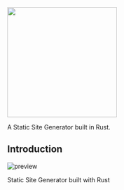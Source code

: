 <img src="https://github.com/radleylewis/rssg/assets/40852773/5bef91b6-10f3-425e-b3d7-52414faca447" width="250px" align="center">


A Static Site Generator built in Rust. 

## Introduction




![preview](https://github.com/radleylewis/rssg/assets/40852773/181bee22-107a-4623-bc4c-b870071a8437)


Static Site Generator built with Rust
